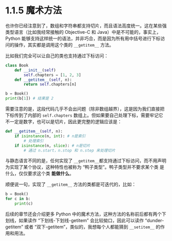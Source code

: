 # 1.1.5 魔术方法

也许你已经注意到了，数组和字符串都支持切片，而且语法高度统一。这在某些强类型语言（比如我经常接触的 Objective-C 和 Java）中是不可能的，事实上，Python 能够支持这样统一的语法，并非巧合，而是因为所有用中括号进行下标访问的操作，其实都是调用这个类的 `__getitem__` 方法。

比如我们完全可以让自己的类也支持通过下标访问：

```python
class Book
	def __init__(self)
		self.chapters = [1, 2, 3]
	def __getitem__(self, n):
		return self.chapters[n]

b = Book()
print(b[1]) # 结果是 2
```

需要注意的是，这段代码几乎不会出问题（除非数组越界），这是因为我们直接把下标传到了内部的 `self.chapters` 数组上。但如果要自己处理下标，需要牢记它不一定是数字，也可以是切片，因此更完整的逻辑应该是：

```python
def __getitem__(self, n):
	if isinstance(n, int): # n是索引
		# 处理索引
	if isinstance(n, slice): # n是切片
		# 通过 n.start，n.stop 和 n.step 来处理切片
```

与静态语言不同的是，任何实现了 `__getitem__`都支持通过下标访问，而不用声明为实现了某个协议，这种特性也被称为 “鸭子类型”。鸭子类型并不要求某个类 是什么，仅仅要求这个类 **能做什么**。

顺便说一句，实现了 `__getitem__` 方法的类都是可迭代的，比如：

```python
b = Book()
for c in b:
	print(c)
```

后续的章节还会介绍更多 Python 中的魔术方法，这种方法的名称前后都有两个下划线，如果读作 “下划线-下划线-getitem” 会比较拗口，因此可以读作 “dunder-getitem” 或者 “双下-getitem”，类似的，我想每个人都能猜到 `__setitem__` 的作用和用法。
